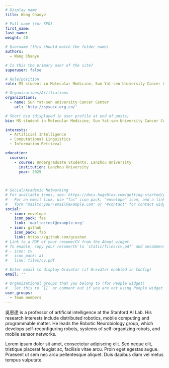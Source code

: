 ```yaml
---
# Display name
title: Wang Chaoye

# Full name (for SEO)
first_name: 
last_name: 
weight: 40

# Username (this should match the folder name)
authors:
  - Wang Chaoye

# Is this the primary user of the site?
superuser: false

# Role/position
role: MS student in Molecular Medicine, Sun Yat-sen University Cancer Center

# Organizations/Affiliations
organizations:
  - name: Sun Yat-sen university Cancer Center
    url: 'http://sysucc.org.cn/'

# Short bio (displayed in user profile at end of posts)
bio: MS student in Molecular Medicine, Sun Yat-sen University Cancer Center

interests:
  - Artificial Intelligence
  - Computational Linguistics
  - Information Retrieval

education:
  courses:
    - course: Undergraduate Students, Lanzhou University
      institution: Lanzhou University
      year: 2025
    
    

# Social/Academic Networking
# For available icons, see: https://docs.hugoblox.com/getting-started/page-builder/#icons
#   For an email link, use "fas" icon pack, "envelope" icon, and a link in the
#   form "mailto:your-email@example.com" or "#contact" for contact widget.
social:
  - icon: envelope
    icon_pack: fas
    link: 'mailto:test@example.org'
  - icon: github
    icon_pack: fab
    link: https://github.com/gcushen
# Link to a PDF of your resume/CV from the About widget.
# To enable, copy your resume/CV to `static/files/cv.pdf` and uncomment the lines below.
# - icon: cv
#   icon_pack: ai
#   link: files/cv.pdf

# Enter email to display Gravatar (if Gravatar enabled in Config)
email: ''

# Organizational groups that you belong to (for People widget)
#   Set this to `[]` or comment out if you are not using People widget.
user_groups:
  - Team members
---
```


吳恩達 is a professor of artificial intelligence at the Stanford AI Lab. His research interests include distributed robotics, mobile computing and programmable matter. He leads the Robotic Neurobiology group, which develops self-reconfiguring robots, systems of self-organizing robots, and mobile sensor networks.

Lorem ipsum dolor sit amet, consectetur adipiscing elit. Sed neque elit, tristique placerat feugiat ac, facilisis vitae arcu. Proin eget egestas augue. Praesent ut sem nec arcu pellentesque aliquet. Duis dapibus diam vel metus tempus vulputate.
